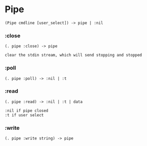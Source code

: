 # Pipe

```code
(Pipe cmdline [user_select]) -> pipe | :nil
```

### :close

```code
(. pipe :close) -> pipe

clear the stdin stream, which will send stopping and stopped
```

### :poll

```code
(. pipe :poll) -> :nil | :t
```

### :read

```code
(. pipe :read) -> :nil | :t | data

:nil if pipe closed
:t if user select
```

### :write

```code
(. pipe :write string) -> pipe
```


